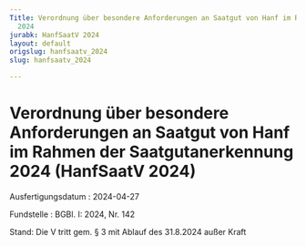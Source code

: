 ```yaml
---
Title: Verordnung über besondere Anforderungen an Saatgut von Hanf im Rahmen der Saatgutanerkennung
  2024
jurabk: HanfSaatV 2024
layout: default
origslug: hanfsaatv_2024
slug: hanfsaatv_2024

---
```


# Verordnung über besondere Anforderungen an Saatgut von Hanf im Rahmen der Saatgutanerkennung 2024 (HanfSaatV 2024)

Ausfertigungsdatum
:   2024-04-27

Fundstelle
:   BGBl. I: 2024, Nr. 142

Stand: Die V tritt gem. § 3 mit Ablauf des 31.8.2024 außer Kraft
